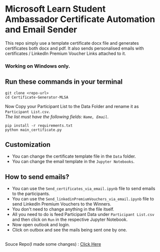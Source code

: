 # Microsoft Learn Student Ambassador Certificate Automation and Email Sender

This repo simply use a template certificate docx file and generates certificates
both docx and pdf. It also sends personalised emails with certificates / LinkedIn Premium Voucher Links attached to it.

###  Working on Windows only.

## Run these commands in your terminal

```
git clone <repo-url>
cd Certificate-Generator-MLSA
```
Now Copy your Participant List to the Data Folder and rename it as `Participant List.csv`. <br>
<e><i>The list must have the following fields: ```Name, Email```</i></e>.
```
pip install -r requirements.txt
python main_certificate.py
```

## Customization
- You can change the certificate template file in the `Data` folder.
- You can change the email template in the `Jupyter Notebooks`.

## How to send emails?
- You can use the `Send_certificates_via_email.ipynb` file to send emails to the participants.
- You can use the `Send_linkedinPremiumVouchers_via_email.ipynb` file to send LinkedIn Premium Vouchers to the Winners.
- You don't need to change anything in the file itself.
- All you need to do is feed Participant Data under ```Participant List.csv``` and then click on ```Run``` in the respective Jupyter Notebook.
- Now open outlook and login.
- Click on outbox and see the mails being sent one by one.

<h2></h2>


Souce Repo(I made some changes) : <a href="https://github.com/Sabyasachi-Seal/Certificate-Generator-MLSA">Click Here</a>
